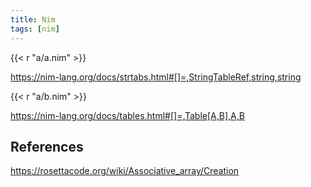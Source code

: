 ```yaml
---
title: Nim
tags: [nim]
---
```


{{< r "a/a.nim" >}}

<https://nim-lang.org/docs/strtabs.html#[]=,StringTableRef,string,string>

{{< r "a/b.nim" >}}

<https://nim-lang.org/docs/tables.html#[]=,Table[A,B],A,B>

## References

<https://rosettacode.org/wiki/Associative_array/Creation>
